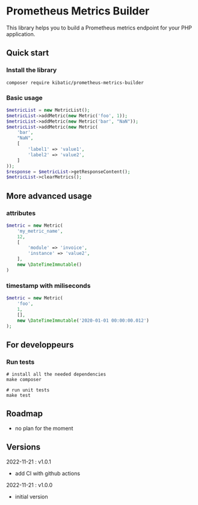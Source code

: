 Prometheus Metrics Builder
==========================

This library helps you to build a Prometheus metrics endpoint for your PHP application.

Quick start
-----------

### Install the library

```shell
composer require kibatic/prometheus-metrics-builder
```

### Basic usage

```php
$metricList = new MetricList();
$metricList->addMetric(new Metric('foo', 1));
$metricList->addMetric(new Metric('bar', "NaN"));
$metricList->addMetric(new Metric(
    'bar',
    "NaN",
    [
        'label1' => 'value1',
        'label2' => 'value2',
    ]
));
$response = $metricList->getResponseContent();
$metricList->clearMetrics();
```


More advanced usage
-------------------

### attributes

```php
$metric = new Metric(
    'my_metric_name',
    12,
    [
        'module' => 'invoice',
        'instance' => 'value2',
    ],
    new \DateTimeImmutable()
)
```

### timestamp with miliseconds

```php
$metric = new Metric(
    'foo',
    1,
    [],
    new \DateTimeImmutable('2020-01-01 00:00:00.012')
);
```

For developpeurs
----------------

### Run tests

```shell
# install all the needed dependencies
make composer

# run unit tests
make test
```

Roadmap
-------

- no plan for the moment

Versions
--------

2022-11-21 : v1.0.1

* add CI with github actions

2022-11-21 : v1.0.0

* initial version
